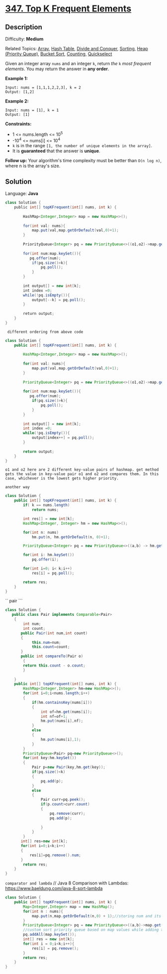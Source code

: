 # [347\. Top K Frequent Elements](https://leetcode.com/problems/top-k-frequent-elements/)

## Description

Difficulty: **Medium**  

Related Topics: [Array](https://leetcode.com/tag/array/), [Hash Table](https://leetcode.com/tag/hash-table/), [Divide and Conquer](https://leetcode.com/tag/divide-and-conquer/), [Sorting](https://leetcode.com/tag/sorting/), [Heap (Priority Queue)](https://leetcode.com/tag/heap-priority-queue/), [Bucket Sort](https://leetcode.com/tag/bucket-sort/), [Counting](https://leetcode.com/tag/counting/), [Quickselect](https://leetcode.com/tag/quickselect/)


Given an integer array `nums` and an integer `k`, return _the_ `k` _most frequent elements_. You may return the answer in **any order**.

**Example 1:**

```
Input: nums = [1,1,1,2,2,3], k = 2
Output: [1,2]
```

**Example 2:**

```
Input: nums = [1], k = 1
Output: [1]
```

**Constraints:**

*   1 <= nums.length <= 10<sup>5</sup>
*   -10<sup>4</sup> <= nums[i] <= 10<sup>4</sup>
*   `k` is in the range `[1, the number of unique elements in the array]`.
*   It is **guaranteed** that the answer is **unique**.

**Follow up:** Your algorithm's time complexity must be better than `O(n log n)`, where n is the array's size.


## Solution

Language: **Java**

```java
class Solution {
    public int[] topKFrequent(int[] nums, int k) {
        
        HashMap<Integer,Integer> map = new HashMap<>();
        
        for(int val: nums){
            map.put(val,map.getOrDefault(val,0)+1);
        }
        
        PriorityQueue<Integer> pq = new PriorityQueue<>((o1,o2)->map.get(o1)-map.get(o2));
        
        for(int num:map.keySet()){
           pq.offer(num);
            if(pq.size()>k){
                pq.poll();
            }
        }
        
        int output[] = new int[k];
        int index =0;
        while(!pq.isEmpty()){
            output[--k] = pq.poll();
        }
        
        return output;
    }
}
```


`` different ordering from above code``

```Java 
class Solution {
    public int[] topKFrequent(int[] nums, int k) {
        
        HashMap<Integer,Integer> map = new HashMap<>();
        
        for(int val: nums){
            map.put(val,map.getOrDefault(val,0)+1);
        }
        
        PriorityQueue<Integer> pq = new PriorityQueue<>((o1,o2)->map.get(o1)-map.get(o2));
        
        for(int num:map.keySet()){
           pq.offer(num);
            if(pq.size()>k){
                pq.poll();
            }
        }
        
        int output[] = new int[k];
        int index =0;
        while(!pq.isEmpty()){
            output[index++] = pq.poll();
        }
        
        return output;
    }
}
```
``o1 and o2 here are 2 different key-value pairs of hashmap. get method gets the value in key-value pair o1 and o2 and compares them. In this case, whichever is the lowest gets higher priority.``



`` another way ``

```java
class Solution {
    public int[] topKFrequent(int[] nums, int k) {
        if( k == nums.length)
            return nums;

        int res[] = new int[k];
        HashMap<Integer, Integer> hm = new HashMap<>();

        for(int n: nums)
            hm.put(n, hm.getOrDefault(n, 0)+1);

        PriorityQueue<Integer> pq = new PriorityQueue<>((a,b) -> hm.get(b) - hm.get(a));

        for(int i: hm.keySet())
            pq.offer(i);

        for(int i=0; i< k;i++)
            res[i] = pq.poll();

        return res;
    }
}
```





`` pair ```


```java
class Solution {
   public class Pair implements Comparable<Pair>
    {
        int num;
        int count;
       public Pair(int num,int count)
       {
            this.num=num;
            this.count=count;
       }
       public int compareTo(Pair o)
        {
        return this.count - o.count;
        }
         
    }
    public int[] topKFrequent(int[] nums, int k) {
        HashMap<Integer,Integer> hm=new HashMap<>();
        for(int i=0;i<nums.length;i++)
        {
            if(hm.containsKey(nums[i]))
            {
                int of=hm.get(nums[i]);
                int nf=of+1;
                hm.put(nums[i],nf);
            }
            else
            {
                hm.put(nums[i],1);
            }
        }
        PriorityQueue<Pair> pq=new PriorityQueue<>();
        for(int key:hm.keySet())
        {
            Pair p=new Pair(key,hm.get(key));
            if(pq.size()<k)
            {
                pq.add(p);
            }
            else
            {
                Pair curr=pq.peek();
                if(p.count>curr.count)
                {
                    pq.remove(curr);
                    pq.add(p);
                
                }
            }
        }
       int[] res=new int[k];
       for(int i=0;i<k;i++)
       {
           res[i]=pq.remove().num;
       }
        return res;
    }
}
```


``comparator and lambda``
// Java 8 Comparison with Lambdas: https://www.baeldung.com/java-8-sort-lambda

```java
class Solution {
    public int[] topKFrequent(int[] nums, int k) {
        Map<Integer,Integer> map = new HashMap();
        for(int n : nums){
            map.put(n,map.getOrDefault(n,0) + 1);//storing num and its freq
        }
        PriorityQueue<Integer> pq = new PriorityQueue<>((a,b)->map.get(b) - map.get(a));
        //custom sort priority queue based on map values while adding the records to pq
        pq.addAll(map.keySet());
        int[] res = new int[k];
        for(int i = 0;i<k;i++){
            res[i] = pq.remove();
        }
        return res;
    }
}

```